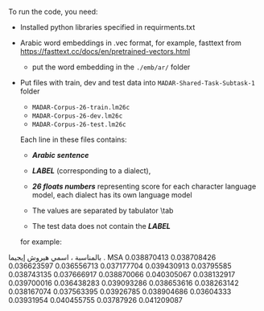To run the code, you need:
* Installed python libraries specified in requirments.txt
* Arabic word embeddings in .vec format, for example, fasttext from https://fasttext.cc/docs/en/pretrained-vectors.html
    * put the word embedding in the `./emb/ar/` folder
    
* Put files with train, dev and test data into `MADAR-Shared-Task-Subtask-1` folder
    * `MADAR-Corpus-26-train.lm26c`
    * `MADAR-Corpus-26-dev.lm26c`
    * `MADAR-Corpus-26-test.lm26c`
    
    Each line in these files contains:
     * _**Arabic sentence**_
     *  **_LABEL_** (corresponding to a dialect),
     * _**26 floats numbers**_ representing score for each character language model, each dialect has its own language model
     
     * The values are separated by tabulator \tab
     * The test data does not contain the **_LABEL_**
     
     for example:
     
 بالمناسبة ، اسمي هيروش إيجيما .	MSA	0.038870413	0.038708426	0.036623597	0.036556713	0.037177704	0.039430913	0.03795585	0.038743135	0.037666917	0.038870066	0.040305067	0.038132917	0.039700016	0.036438283	0.039093286	0.038653616	0.038263142	0.038167074	0.037563395	0.03926785	0.038904686	0.03604333	0.03931954	0.040455755	0.03787926	0.041209087
